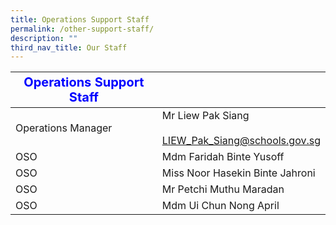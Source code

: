 ```yaml
---
title: Operations Support Staff
permalink: /other-support-staff/
description: ""
third_nav_title: Our Staff
---
```

| <strong style="color: blue; font-size: 20px;">Operations Support Staff</strong>   |   |
|--------------------|--------------------------------------------------------|
| Operations Manager | Mr Liew Pak Siang<br><br><a href="mailto:LIEW_Pak_Siang@schools.gov.sg">LIEW_Pak_Siang@schools.gov.sg</a> |
| OSO                | Mdm Faridah Binte Yusoff                               |
| OSO                | Miss Noor Hasekin Binte Jahroni                        |
| OSO                | Mr Petchi Muthu Maradan                                |
| OSO                | Mdm Ui Chun Nong April                                 |



